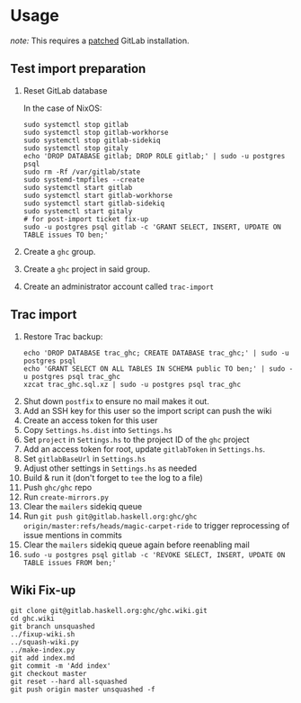 Usage
=====

*note:* This requires a
[patched](https://gitlab.com/bgamari/gitlab-ce/tree/haskell-import-ee) GitLab
installation.

Test import preparation
-----------------------

1. Reset GitLab database

   In the case of NixOS:
   ```
   sudo systemctl stop gitlab
   sudo systemctl stop gitlab-workhorse
   sudo systemctl stop gitlab-sidekiq
   sudo systemctl stop gitaly
   echo 'DROP DATABASE gitlab; DROP ROLE gitlab;' | sudo -u postgres psql 
   sudo rm -Rf /var/gitlab/state
   sudo systemd-tmpfiles --create
   sudo systemctl start gitlab
   sudo systemctl start gitlab-workhorse
   sudo systemctl start gitlab-sidekiq
   sudo systemctl start gitaly
   # for post-import ticket fix-up
   sudo -u postgres psql gitlab -c 'GRANT SELECT, INSERT, UPDATE ON TABLE issues TO ben;'
   ```
  
1. Create a `ghc` group.
1. Create a `ghc` project in said group.
1. Create an administrator account called `trac-import`

Trac import
-----------

1. Restore Trac backup:
   ```
   echo 'DROP DATABASE trac_ghc; CREATE DATABASE trac_ghc;' | sudo -u postgres psql
   echo 'GRANT SELECT ON ALL TABLES IN SCHEMA public TO ben;' | sudo -u postgres psql trac_ghc
   xzcat trac_ghc.sql.xz | sudo -u postgres psql trac_ghc
   ```
1. Shut down `postfix` to ensure no mail makes it out.
1. Add an SSH key for this user so the import script can push the wiki
1. Create an access token for this user
1. Copy `Settings.hs.dist` into `Settings.hs`
1. Set `project` in `Settings.hs` to the project ID of the `ghc` project
1. Add an access token for root, update `gitlabToken` in `Settings.hs`.
1. Set `gitlabBaseUrl` in `Settings.hs`
1. Adjust other settings in `Settings.hs` as needed
1. Build & run it (don't forget to `tee` the log to a file)
1. Push `ghc/ghc` repo
1. Run  `create-mirrors.py`
1. Clear the `mailers` sidekiq queue
1. Run `git push git@gitlab.haskell.org:ghc/ghc
   origin/master:refs/heads/magic-carpet-ride` to trigger reprocessing of issue
   mentions in commits
1. Clear the `mailers` sidekiq queue again before reenabling mail
1. `sudo -u postgres psql gitlab -c 'REVOKE SELECT, INSERT, UPDATE ON TABLE issues FROM ben;'`

Wiki Fix-up
-----------

```
git clone git@gitlab.haskell.org:ghc/ghc.wiki.git
cd ghc.wiki
git branch unsquashed
../fixup-wiki.sh
../squash-wiki.py
../make-index.py
git add index.md
git commit -m 'Add index'
git checkout master
git reset --hard all-squashed
git push origin master unsquashed -f
```
